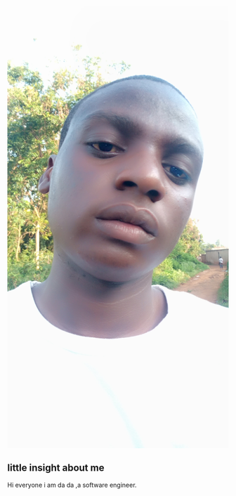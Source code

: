 ![headshot](IMG_20200401_175409_2.jpg)
## little insight about me
Hi everyone i am da da ,a software engineer.
